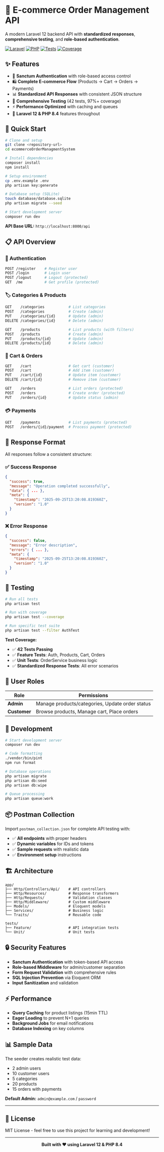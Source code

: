 # 🛒 E-commerce Order Management API

A modern Laravel 12 backend API with **standardized responses**, **comprehensive testing**, and **role-based authentication**.

[![Laravel](https://img.shields.io/badge/Laravel-12.x-red.svg)](https://laravel.com)
[![PHP](https://img.shields.io/badge/PHP-8.4+-blue.svg)](https://php.net)
[![Tests](https://img.shields.io/badge/Tests-42%20passing-green.svg)](#testing)
[![Coverage](https://img.shields.io/badge/Coverage-97%25-brightgreen.svg)](#testing)

## ✨ Features

- 🔐 **Sanctum Authentication** with role-based access control
- 🛍️ **Complete E-commerce Flow** (Products → Cart → Orders → Payments)
- 📊 **Standardized API Responses** with consistent JSON structure
- 🧪 **Comprehensive Testing** (42 tests, 97%+ coverage)
- ⚡ **Performance Optimized** with caching and queues
- 🎯 **Laravel 12 & PHP 8.4** features throughout

## 🚀 Quick Start

```bash
# Clone and setup
git clone <repository-url>
cd ecommerceOrderManagmentSystem

# Install dependencies
composer install
npm install

# Setup environment
cp .env.example .env
php artisan key:generate

# Database setup (SQLite)
touch database/database.sqlite
php artisan migrate --seed

# Start development server
composer run dev
```

**API Base URL:** `http://localhost:8000/api`

## 📋 API Overview

### 🔑 Authentication
```bash
POST /register    # Register user
POST /login       # Login user  
POST /logout      # Logout (protected)
GET  /me          # Get profile (protected)
```

### 🏷️ Categories & Products
```bash
GET    /categories           # List categories
POST   /categories           # Create (admin)
PUT    /categories/{id}      # Update (admin)
DELETE /categories/{id}      # Delete (admin)

GET    /products             # List products (with filters)
POST   /products             # Create (admin)
PUT    /products/{id}        # Update (admin)
DELETE /products/{id}        # Delete (admin)
```

### 🛒 Cart & Orders
```bash
GET    /cart                 # Get cart (customer)
POST   /cart                 # Add item (customer)
PUT    /cart/{id}            # Update item (customer)
DELETE /cart/{id}            # Remove item (customer)

GET    /orders               # List orders (protected)
POST   /orders               # Create order (protected)
PUT    /orders/{id}          # Update status (admin)
```

### 💳 Payments
```bash
GET    /payments             # List payments (protected)
POST   /orders/{id}/payment  # Process payment (protected)
```

## 📝 Response Format

All responses follow a consistent structure:

### ✅ Success Response
```json
{
  "success": true,
  "message": "Operation completed successfully",
  "data": { ... },
  "meta": {
    "timestamp": "2025-09-25T13:20:08.819360Z",
    "version": "1.0"
  }
}
```

### ❌ Error Response
```json
{
  "success": false,
  "message": "Error description",
  "errors": { ... },
  "meta": {
    "timestamp": "2025-09-25T13:20:08.819360Z",
    "version": "1.0"
  }
}
```

## 🧪 Testing

```bash
# Run all tests
php artisan test

# Run with coverage
php artisan test --coverage

# Run specific test suite
php artisan test --filter AuthTest
```

**Test Coverage:**
- ✅ **42 Tests Passing**
- ✅ **Feature Tests**: Auth, Products, Cart, Orders
- ✅ **Unit Tests**: OrderService business logic
- ✅ **Standardized Response Tests**: All error scenarios

## 👥 User Roles

| Role | Permissions |
|------|-------------|
| **Admin** | Manage products/categories, Update order status |
| **Customer** | Browse products, Manage cart, Place orders |

## 🔧 Development

```bash
# Start development server
composer run dev

# Code formatting
./vendor/bin/pint
npm run format

# Database operations
php artisan migrate
php artisan db:seed
php artisan db:wipe

# Queue processing
php artisan queue:work
```

## 📦 Postman Collection

Import `postman_collection.json` for complete API testing with:
- ✅ **All endpoints** with proper headers
- ✅ **Dynamic variables** for IDs and tokens
- ✅ **Sample requests** with realistic data
- ✅ **Environment setup** instructions

## 🏗️ Architecture

```
app/
├── Http/Controllers/Api/    # API controllers
├── Http/Resources/          # Response transformers
├── Http/Requests/           # Validation classes
├── Http/Middleware/         # Custom middleware
├── Models/                  # Eloquent models
├── Services/                # Business logic
└── Traits/                  # Reusable code

tests/
├── Feature/                 # API integration tests
└── Unit/                    # Unit tests
```

## 🔒 Security Features

- **Sanctum Authentication** with token-based API access
- **Role-based Middleware** for admin/customer separation
- **Form Request Validation** with comprehensive rules
- **SQL Injection Prevention** via Eloquent ORM
- **Input Sanitization** and validation

## ⚡ Performance

- **Query Caching** for product listings (15min TTL)
- **Eager Loading** to prevent N+1 queries
- **Background Jobs** for email notifications
- **Database Indexing** on key columns

## 📊 Sample Data

The seeder creates realistic test data:
- 2 admin users
- 10 customer users  
- 5 categories
- 20 products
- 15 orders with payments

**Default Admin:** `admin@example.com` / `password`

---

## 📄 License

MIT License - feel free to use this project for learning and development!

---

<div align="center">
  <strong>Built with ❤️ using Laravel 12 & PHP 8.4</strong>
</div>